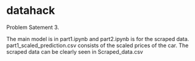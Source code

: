 # datahack
Problem Satement 3.

The main model is in part1.ipynb and part2.ipynb is for the scraped data.
part1_scaled_prediction.csv consists of the scaled prices of the car.
The scraped data can be clearly seen in Scraped_data.csv
